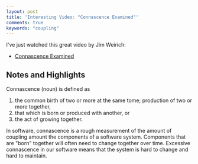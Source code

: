 ```yaml
---
layout: post
title: 'Interesting Video: "Connascence Examined"'
comments: true
keywords: "coupling"
---
```


I've just watched this great video by Jim Weirich:

- [Connascence Examined](https://www.youtube.com/watch?v=HQXVKHoUQxY)

## Notes and Highlights

Connascence (noun) is defined as 

1. the common birth of two or more at the same tome; production of two or more together, 
1. that which is born or produced with another, or
1. the act of growing together.

In software, connascence is a rough measurement of the amount of coupling amount the components of a software system. Components that are "born" together will often need to change together over time. Excessive connascence in our software means that the system is hard to change and hard to maintain.
